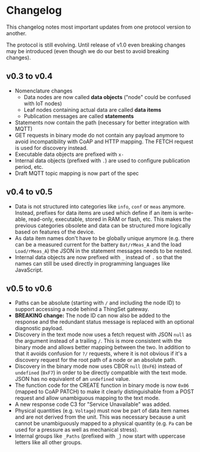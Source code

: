 # Changelog

This changelog notes most important updates from one protocol version to another.

The protocol is still evolving. Until release of v1.0 even breaking changes may be introduced (even though we do our best to avoid breaking changes).

## v0.3 to v0.4

- Nomenclature changes
  - Data nodes are now called **data objects** ("node" could be confused with IoT nodes)
  - Leaf nodes containing actual data are called **data items**
  - Publication messages are called **statements**
- Statements now contain the path (necessary for better integration with MQTT)
- GET requests in binary mode do not contain any payload anymore to avoid incompatibility with CoAP and HTTP mapping. The FETCH request is used for discovery instead.
- Executable data objects are prefixed with `x-`
- Internal data objects (prefixed with `.`) are used to configure publication period, etc.
- Draft MQTT topic mapping is now part of the spec

## v0.4 to v0.5

- Data is not structured into categories like `info`, `conf` or `meas` anymore. Instead, prefixes for data items are used which define if an item is write-able, read-only, executable, stored in RAM or flash, etc. This makes the previous categories obsolete and data can be structured more logically based on features of the device.
- As data item names don't have to be globally unique anymore (e.g. there can be a measured current for the battery `Bat/rMeas_A` and the load `Load/rMeas_A`) the JSON in the statement messages needs to be nested.
- Internal data objects are now prefixed with `_` instead of `.` so that the names can still be used directly in programming languages like JavaScript.

## v0.5 to v0.6

- Paths can be absolute (starting with `/` and including the node ID) to support accessing a node behind a ThingSet gateway.
- **BREAKING change:** The node ID can now also be added to the response and the redundant status message is replaced with an optional diagnostic payload.
- Discovery in the text mode now uses a fetch request with JSON `null` as the argument instead of a trailing `/`. This is more consistent with the binary mode and allows better mapping between the two. In addition to that it avoids confusion for `?/` requests, where it is not obvious if it's a discovery request for the root path of a node or an absolute path.
- Discovery in the binary mode now uses CBOR `null` (`0xF6`) instead of `undefined` (`0xF7`) in order to be directly compatible with the text mode. JSON has no equivalent of an `undefined` value.
- The function code for the CREATE function in binary mode is now `0x06` (mapped to CoAP PATCH) to make it clearly distinguishable from a POST request and allow unambiguous mapping to the text mode.
- A new response code C3 for "Service Unavailable" was added.
- Physical quantities (e.g. `Voltage`) must now be part of data item names and are not derived from the unit. This was necessary because a unit cannot be unambiguously mapped to a physical quantity (e.g. `Pa` can be used for a pressure as well as mechanical stress).
- Internal groups like `_Paths` (prefixed with `_`) now start with uppercase letters like all other groups.

